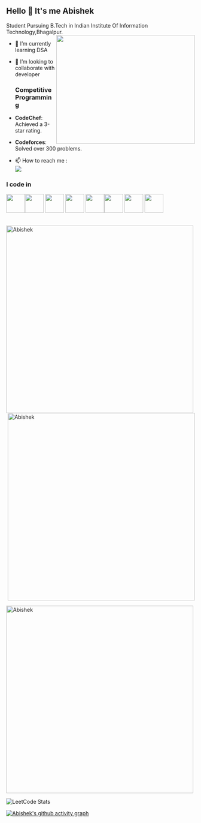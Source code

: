 ## Hello 👋 It's me Abishek

Student Pursuing B.Tech in Indian Institute Of Information Technology,Bhagalpur.
<img align="right" width="370" height="290" src="https://i.pinimg.com/originals/47/f0/34/47f0342cec72b800463bf003eac1257e.gif">                                                
- 🌱 I’m currently learning DSA
- 👯 I’m looking to collaborate with developer

  ### Competitive Programming
- **CodeChef**: Achieved a 3-star rating.
- **Codeforces**: Solved over 300 problems.
  
- 📫 How to reach me :
<br /> [<img src="https://img.shields.io/badge/LinkedIn-0077B5?style=for-the-badge&logo=linkedin&logoColor=white" />](https://www.linkedin.com/in/eabishek18/)

### I code in
<img height="50" width="50" src="https://img.icons8.com/color/48/000000/c-plus-plus-logo.png" /><img height="50" width="50" src="https://img.icons8.com/color/48/000000/python.png" /> <img height="50" width="50" src="https://img.icons8.com/color/48/000000/c-programming.png" />  <img height="50" width="50" src="https://img.icons8.com/color/48/000000/html-5.png" /> <img height="50" width="50" src="https://img.icons8.com/color/48/000000/css3.png" /><img height="50" width="50" src="https://img.icons8.com/color/48/000000/bootstrap.png" /> <img height="50" width="50" src="https://img.icons8.com/color/48/000000/javascript.png"/> <img width="50" height="50" src="https://img.icons8.com/officel/80/react.png"/> 

<p>&nbsp;<img align="left" width="500" src="https://github-readme-stats.vercel.app/api/top-langs?username=abishekak18&show_icons=true&locale=en&layout=compact" alt="Abishek" /></p>

<p>&nbsp;<img align="center" width="500" src="https://github-readme-stats.vercel.app/api?username=abishekak18&show_icons=true&locale=en" alt="Abishek" /></p>

<p><img align="center" width="500" src="https://github-readme-streak-stats.herokuapp.com/?user=abishekak18&" alt="Abishek" /></p>



![LeetCode Stats](https://leetcard.jacoblin.cool/Abishek_1809?theme=dark&font=Heebo&ext=contest)

[![Abishek's github activity graph](https://github-readme-activity-graph.vercel.app/graph?username=abishekak18&bg_color=000000&color=714c9e&line=9e9c4c&point=d4cece&area=true&hide_border=true)](https://github.com/ashutosh00710/github-readme-activity-graph)

